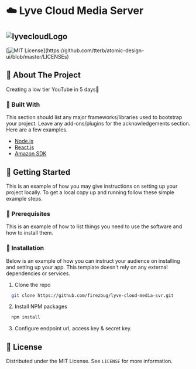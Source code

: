 # ☁️ Lyve Cloud Media Server 
![lyvecloudLogo](https://cdn.fs.agorize.com/wt6ZbldrT9OKiDDiJXxn)
---

[![MIT License](https://img.shields.io/apm/l/atomic-design-ui.svg?)](https://github.com/tterb/atomic-design-ui/blob/master/LICENSEs)

## 📝 About The Project
Creating a low tier YouTube in 5 days🤡

### 🔧 Built With
This section should list any major frameworks/libraries used to bootstrap your project. Leave any add-ons/plugins for the acknowledgements section. Here are a few examples.
* [Node.js](https://nodejs.org/en/)
* [React.js](https://reactjs.org/)
* [Amazon SDK](https://aws.amazon.com/sdk-for-javascript/)

## 📖 Getting Started 
This is an example of how you may give instructions on setting up your project locally. To get a local copy up and running follow these simple example steps.

### 💾 Prerequisites
This is an example of how to list things you need to use the software and how to install them.

### 💾 Installation 
Below is an example of how you can instruct your audience on installing and setting up your app. This template doesn't rely on any external dependencies or services.

1. Clone the repo
```bash
  git clone https://github.com/firezbug/lyve-cloud-media-svr.git
```
2. Install NPM packages
```bash
  npm install
```
3. Configure endpoint url, access key & secret key.

## 📜 License
Distributed under the MIT License. See `LICENSE` for more information.


